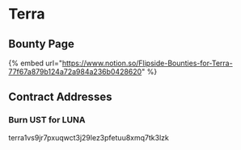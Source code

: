 # Terra

## Bounty Page

{% embed url="https://www.notion.so/Flipside-Bounties-for-Terra-77f67a879b124a72a984a236b0428620" %}

## Contract Addresses

### Burn UST for LUNA

terra1vs9jr7pxuqwct3j29lez3pfetuu8xmq7tk3lzk
